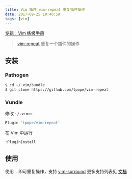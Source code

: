```yaml
---
title: Vim 插件 vim-repeat 重复插件操作
date: 2017-09-25 10:40:59
tags: [vim]
---
```


[专辑：Vim 练级手册](/vim)

> [vim-repeat](https://github.com/tpope/vim-repeat) 重复一个插件的操作

<!-- more -->
<!-- toc -->
## 安装
### Pathogen
```bash
$ cd ~/.vim/bundle
$ git clone https://github.com/tpope/vim-repeat
```

### Vundle
修改 `~/.vimrc`
```bash
Plugin 'tpope/vim-repeat'
```
在 Vim 中运行
```bash
:PluginInstall
```

## 使用
使用 `.` 即可重复操作，支持 [vim-surround](/2017/09/25/vim-plugin-surround/)
更多支持列表见 [文档](https://github.com/tpope/vim-repeat#repeatvim)
